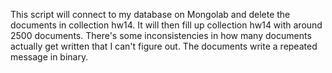 This script will connect to my database on Mongolab and delete the documents in collection hw14. It will then fill up collection hw14 with around 2500 documents. There's some inconsistencies in how many documents actually get written that I can't figure out. The documents write a repeated message in binary.